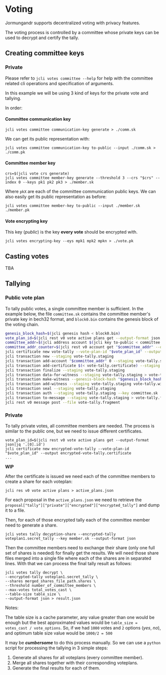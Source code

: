 # Voting

Jormungandr supports decentralized voting with privacy features.

The voting process is controlled by a committee whose private keys can be used
to decrypt and certify the tally.

## Creating committee keys

### Private
Please refer to `jcli votes committee --help` for help with the committee related cli operations and specification of arguments.

In this example we will be using 3 kind of keys for the private vote and tallying.

In order:

#### Committee communication key

```shell
jcli votes committee communication-key generate > ./comm.sk
```

We can get its public representation with:

```shell
jcli votes committee communication-key to-public --input ./comm.sk > ./comm.pk
```

#### Committee member key

```shell
crs=$(jcli vote crs generate)
jcli votes committee member-key generate --threshold 3 --crs "$crs" --index 0 --keys pk1 pk2 pk3 > ./member.sk
```
Where `pkX` are each of the committee communication public keys.
We can also easily get its public representation as before:

```shell
jcli votes committee member-key to-public --input ./member.sk ./member.pk
```


#### Vote encrypting key
This key (*public*) is the key **every vote** should be encrypted with.

```shell
jcli votes encrypting-key --eys mpk1 mpk2 mpkn > ./vote.pk
```

## Casting votes

TBA

## Tallying

### Public vote plan

To tally public votes, a single committee member is sufficient.
In the example below, the file `committee.sk` contains the committee member's
private key in bech32 format, and `block0.bin` contains the genesis block of
the voting chain.

```sh
genesis_block_hash=$(jcli genesis hash < block0.bin)
vote_plan_id=$(jcli rest v0 vote active plans get --output-format json|jq '.[0].id')
committee_addr=$(jcli address account $(jcli key to-public < committee.sk))
committee_addr_counter=$(jcli rest v0 account get "$committee_addr" --output-format json|jq .counter)
jcli certificate new vote-tally --vote-plan-id "$vote_plan_id" --output vote-tally.certificate
jcli transaction new --staging vote-tally.staging
jcli transaction add-account "$committee_addr" 0 --staging vote-tally.staging
jcli transaction add-certificate $(< vote-tally.certificate) --staging vote-tally.staging
jcli transaction finalize --staging vote-tally.staging
jcli transaction data-for-witness --staging vote-tally.staging > vote-tally.witness-data
jcli transaction make-witness --genesis-block-hash "$genesis_block_hash" --type account --account-spending-counter "$committee_addr_counter" $(< vote-tally.witness-data) vote-tally.witness committee.sk
jcli transaction add-witness --staging vote-tally.staging vote-tally.witness
jcli transaction seal --staging vote-tally.staging
jcli transaction auth --staging vote-tally.staging --key committee.sk
jcli transaction to-message --staging vote-tally.staging > vote-tally.fragment
jcli rest v0 message post --file vote-tally.fragment
```

### Private
To tally private votes, all committee members are needed.
The process is similar to the public one, but we need to issue different certificates.

```shell
vote_plan_id=$(jcli rest v0 vote active plans get --output-format json|jq '.[0].id')
jcli certificate new encrypted-vote-tally --vote-plan-id "$vote_plan_id" --output encrypted-vote-tally.certificate
...
```

**WIP**

After the certificate is issued we need each of the committee members to create a share for each voteplan:
```shell
jcli res v0 vote active plans > active_plans.json
```
For each proposal in the `active_plans.json` we need to retrieve the `proposal["tally"]["private"]["encrypted"]["encrypted_tally"]` and dump it to a file.

Then, for each of those encrypted tally each of the committee member need to generate a share.

```shell
jcli votes tally decyption-share --encrypted-tally voteplan1.secret_tally --key member.sk --output-format json 
```

Then the committee members need to exchange their share (only one full set of shares is needed) for finally get the results.
We will need those share files merged into a single file where each of the shares are in separated lines.
With that we can process the final tally result as follows:

```shell
jcli votes tally decrypt \
--encrypted-tally voteplan1.secret_tally \
--shares merged_shares_file_path.shares \
--threshold number_of_committee_members \
--max-votes total_votes_cast \
--table-size table_size \
--output-format json > result.json
```

Notes:

The table size is a cache parameter, any value greater than one would be enough but the best approximated values would be
`table_size = votes_cast / vote_options`. So, if we had `1000` votes and `2` options (*yes*, *no*), and optimum table size value
would be `1000/2 = 500`

It may be ***cumbersome*** to do this process manually. So we can use a `python` script for processing the tallying in 3 simple steps:

1. Generate all shares for all voteplans (every committee member).
2. Merge all shares together with their corresponding voteplans.
3. Generate the final results for each of them.
